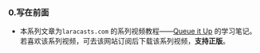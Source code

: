 ### 0.写在前面
* 本系列文章为`laracasts.com` 的系列视频教程——[Queue it Up](https://laracasts.com/series/queue-it-up) 的学习笔记。若喜欢该系列视频，可去该网站订阅后下载该系列视频，**支持正版**。
